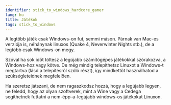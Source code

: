 ```yaml
---
identifier: stick_to_windows_hardcore_gamer
lang: hu
title: Játékok
tags: stick_to_windows
---
```


A legtöbb játék csak Windows-on fut, semmi máson. Párnak van Mac-es verziója is, néhánynak linuxos (Quake 4, Neverwinter Nights stb.), de a legtöbb csak Windows-on megy.

Szóval ha sok időt töltesz a legújabb számítógépes játékokkal szórakozva, a Windows-hoz vagy kötve. De még mindig telepíthetsz Linuxot a Windows-t megtartva (lásd a telepítésről szóló részt), így mindkettőt használhatod a szükségleteidnek megfelelően.

Ha szeretsz játszani, de nem ragaszkodsz hozzá, hogy a legújabb legyen, ne feledd, hogy az olyan szoftverek, mint a Wine vagy a Cedega segíthetnek futtatni a nem-épp-a-legújabb windows-os játékokat Linuxon.

